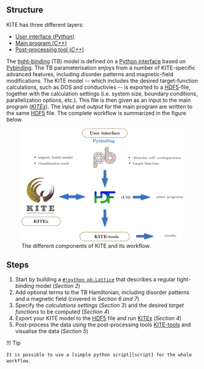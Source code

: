 ## Structure

KITE has three different layers:

* [User interface (*Python*)][kitepython] 
* [Main program (*C++*)][kitex]
* [Post-processing tool (*C++*)][kitetools]

 
The [tight-binding][tightbinding] (TB) model is defined on a [Python interface][kitepython] based on [Pybinding]. The TB parameterisation enjoys from a number of KITE-specific advanced features, including disorder patterns and magnetic-field modifications. The KITE model -- which includes the desired target-function calculations, such as DOS and conductivies -- is exported to a [HDF5]-file, together with the calculation settings (i.e. system size, boundary conditions, parallelization options, etc.). This file is then given as an input to the main program (*[KITEx][kitex]*). The *input* and *output* for the main program are written to the same [HDF5] file. The complete workflow is summarized in the figure below.

<div>
  <figure>
    <img src="../../assets/images/getting_started/schematic_kite.png" style="width: 40em" />
    <figcaption>The different components of KITE and its workflow.</figcaption>
  </figure>
</div>

## Steps

1. Start by building a [`#!python pb.Lattice`][lattice] that describes a regular tight-binding model (*Section 2*)
2. Add optional terms to the TB Hamiltonian, including disorder patterns and a magnetic field (covered in *Section 6 and 7*)
3. Specify the _calculations settings_ (*Section 3*) and the desired _target functions_ to be computed (*Section 4*)
4. Export your KITE model to the [HDF5] file and run [KITEx][kitex] (*Section 4*)
5. Post-process the data using the post-processing tools [KITE-tools][kitetools] and visualise the data (*Section 5*)

!!! Tip 
    
    It is possible to use a [simple python script][script] for the whole workflow.



[HDF5]: https://www.hdfgroup.org
[Pybinding]: https://docs.pybinding.site/en/stable
[lattice]: https://docs.pybinding.site/en/stable/_api/pybinding.Lattice.html
[script]: index.md
[tightbinding]: ../background/tight_binding.md

[kitepython]: ../api/kite.md
[kitex]: ../api/kitex.md
[kitetools]: ../api/kite-tools.md
